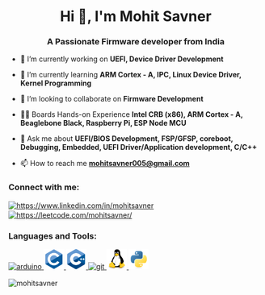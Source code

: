 <h1 align="center">Hi 👋, I'm Mohit Savner</h1>
<h3 align="center">A Passionate Firmware developer from India</h3>

- 🔭 I’m currently working on **UEFI, Device Driver Development**

- 🌱 I’m currently learning **ARM Cortex - A, IPC, Linux Device Driver, Kernel Programming**

- 👯 I’m looking to collaborate on **Firmware Development**

- 👨‍💻 Boards Hands-on Experience **Intel CRB (x86), ARM Cortex - A, Beaglebone Black, Raspberry Pi, ESP Node MCU**

- 💬 Ask me about **UEFI/BIOS Development, FSP/GFSP, coreboot, Debugging, Embedded, UEFI Driver/Application development, C/C++**

- 📫 How to reach me **mohitsavner005@gmail.com**

<h3 align="left">Connect with me:</h3>
<p align="left">
<a href="https://linkedin.com/in/https://www.linkedin.com/in/mohitsavner" target="blank"><img align="center" src="https://raw.githubusercontent.com/rahuldkjain/github-profile-readme-generator/master/src/images/icons/Social/linked-in-alt.svg" alt="https://www.linkedin.com/in/mohitsavner" height="30" width="40" /></a>
<a href="https://www.leetcode.com/https://leetcode.com/mohitsavner/" target="blank"><img align="center" src="https://raw.githubusercontent.com/rahuldkjain/github-profile-readme-generator/master/src/images/icons/Social/leet-code.svg" alt="https://leetcode.com/mohitsavner/" height="30" width="40" /></a>
</p>

<h3 align="left">Languages and Tools:</h3>
<p align="left"> <a href="https://www.arduino.cc/" target="_blank" rel="noreferrer"> <img src="https://cdn.worldvectorlogo.com/logos/arduino-1.svg" alt="arduino" width="40" height="40"/> </a> <a href="https://www.cprogramming.com/" target="_blank" rel="noreferrer"> <img src="https://raw.githubusercontent.com/devicons/devicon/master/icons/c/c-original.svg" alt="c" width="40" height="40"/> </a> <a href="https://www.w3schools.com/cpp/" target="_blank" rel="noreferrer"> <img src="https://raw.githubusercontent.com/devicons/devicon/master/icons/cplusplus/cplusplus-original.svg" alt="cplusplus" width="40" height="40"/> </a> <a href="https://git-scm.com/" target="_blank" rel="noreferrer"> <img src="https://www.vectorlogo.zone/logos/git-scm/git-scm-icon.svg" alt="git" width="40" height="40"/> </a> <a href="https://www.linux.org/" target="_blank" rel="noreferrer"> <img src="https://raw.githubusercontent.com/devicons/devicon/master/icons/linux/linux-original.svg" alt="linux" width="40" height="40"/> </a> <a href="https://www.python.org" target="_blank" rel="noreferrer"> <img src="https://raw.githubusercontent.com/devicons/devicon/master/icons/python/python-original.svg" alt="python" width="40" height="40"/> </a> </p>

<p><img align="center" src="https://github-readme-stats.vercel.app/api/top-langs?username=mohitsavner&show_icons=true&theme=dark&locale=en&layout=compact" alt="mohitsavner" /></p>
